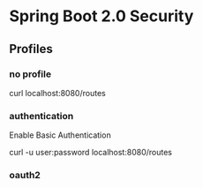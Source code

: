 # Spring Boot 2.0 Security 

## Profiles 

### no profile 

curl localhost:8080/routes

### authentication
Enable Basic Authentication

curl -u user:password localhost:8080/routes  

### oauth2